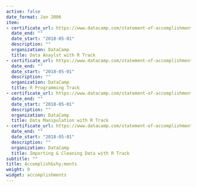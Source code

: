 ```yaml
---
active: false
date_format: Jan 2006
item:
- certificate_url: https://www.datacamp.com/statement-of-accomplishment/track/ef9bfea86594ddbd436849c4a2082ca7d20161ea
  date_end: ""
  date_start: "2018-05-01"
  description: ""
  organization: DataCamp
  title: Data Anaylst with R Track
- certificate_url: https://www.datacamp.com/statement-of-accomplishment/track/e32f9c28f37a1e45e7c75f33b46a74319fae80cb
  date_end: ""
  date_start: "2018-05-01"
  description: ""
  organization: DataCamp
  title: R Programming Track
- certificate_url: https://www.datacamp.com/statement-of-accomplishment/track/e3cf674972e030da2e1d7950c6c3fafd14920329
  date_end: ""
  date_start: "2018-05-01"
  description: ""
  organization: DataCamp
  title: Data Manipulation with R Track
- certificate_url: https://www.datacamp.com/statement-of-accomplishment/track/550a24bea21670a643e9e5be4707cb88bd946576
  date_end: ""
  date_start: "2018-05-01"
  description: ""
  organization: DataCamp
  title: Importing & Cleaning Data with R Track
subtitle: ""
title: Accomplish&shy;ments
weight: 9
widget: accomplishments
---
```

